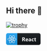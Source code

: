 ## Hi there 👋

[![trophy](https://github-profile-trophy.vercel.app/?username=mohammad-esmaeilpour&theme=discord)](https://github.com/ryo-ma/github-profile-trophy)

<p align="left">
  <svg width="95" height="32" viewBox="0 0 95 32" fill="none" xmlns="http://www.w3.org/2000/svg">
<path d="M90 0H31V32H90C92.7614 32 95 29.7614 95 27V5C95 2.23858 92.7614 0 90 0Z" fill="#0F1418"/>
<path d="M31 0H5C2.23858 0 0 2.23858 0 5V27C0 29.7614 2.23858 32 5 32H31V0Z" fill="#1DA1F2"/>
<path d="M23.6031 12.8184C23.35 12.734 23.0969 12.6543 22.8438 12.5793C22.8859 12.4059 22.9234 12.2324 22.9609 12.059C23.5375 9.26523 23.1578 7.01992 21.8781 6.2793C20.6453 5.57148 18.6344 6.30742 16.6 8.0793C16.3984 8.25273 16.2016 8.43555 16.0141 8.61836C15.8875 8.49648 15.7562 8.37461 15.625 8.25742C13.4922 6.36367 11.3547 5.5668 10.075 6.31211C8.84688 7.02461 8.48125 9.13867 8.99687 11.7824C9.04844 12.0449 9.10469 12.3027 9.17031 12.5652C8.87031 12.6496 8.575 12.7434 8.29844 12.8418C5.79531 13.709 4 15.0777 4 16.4934C4 17.9559 5.9125 19.423 8.51406 20.3137C8.725 20.384 8.93594 20.4543 9.15156 20.5152C9.08125 20.7965 9.02031 21.073 8.96406 21.359C8.47188 23.9605 8.85625 26.023 10.0844 26.7309C11.35 27.4621 13.4781 26.7121 15.55 24.898C15.7141 24.7527 15.8781 24.6027 16.0422 24.4434C16.2484 24.6449 16.4641 24.8371 16.6797 25.0246C18.6859 26.7496 20.6688 27.448 21.8922 26.7402C23.1578 26.009 23.5703 23.7918 23.0359 21.0918C22.9938 20.8855 22.9469 20.6746 22.8953 20.459C23.0453 20.4168 23.1906 20.3699 23.3359 20.323C26.0406 19.4277 28 17.9793 28 16.4934C28 15.073 26.1531 13.6949 23.6031 12.8184V12.8184ZM17.2609 8.83867C19.0047 7.31992 20.6313 6.72461 21.3719 7.15117C22.1641 7.60586 22.4687 9.44336 21.9719 11.8574C21.9391 12.0168 21.9063 12.1715 21.8641 12.3262C20.8234 12.0918 19.7687 11.923 18.7094 11.8293C18.1 10.9574 17.4344 10.123 16.7125 9.34023C16.8953 9.1668 17.0734 9.00273 17.2609 8.83867V8.83867ZM11.8375 18.9262C12.0766 19.334 12.3203 19.7418 12.5781 20.1402C11.8469 20.0605 11.1203 19.9434 10.4031 19.7887C10.6094 19.1137 10.8672 18.4152 11.1672 17.7027C11.3828 18.1152 11.6031 18.523 11.8375 18.9262V18.9262ZM10.4172 13.2871C11.0922 13.1371 11.8094 13.0152 12.5547 12.9215C12.3062 13.3105 12.0625 13.709 11.8328 14.1121C11.6031 14.5105 11.3781 14.9184 11.1672 15.3309C10.8719 14.6324 10.6234 13.948 10.4172 13.2871ZM11.7016 16.5168C12.0109 15.8699 12.3484 15.2371 12.7047 14.6137C13.0609 13.9902 13.4453 13.3855 13.8484 12.7902C14.5516 12.7387 15.2687 12.7105 16 12.7105C16.7313 12.7105 17.4531 12.7387 18.1516 12.7902C18.55 13.3809 18.9297 13.9855 19.2906 14.6043C19.6516 15.223 19.9891 15.8559 20.3078 16.498C19.9937 17.1449 19.6562 17.7824 19.2953 18.4105C18.9391 19.034 18.5594 19.6387 18.1609 20.2387C17.4625 20.2902 16.7359 20.3137 16 20.3137C15.2641 20.3137 14.5516 20.2902 13.8625 20.248C13.4547 19.6527 13.0703 19.0434 12.7094 18.4199C12.3484 17.7965 12.0156 17.1637 11.7016 16.5168ZM20.1672 18.9168C20.4062 18.5043 20.6313 18.0871 20.8516 17.6652C21.1516 18.3449 21.4141 19.034 21.6437 19.7418C20.9172 19.9059 20.1812 20.0324 19.4406 20.1168C19.6937 19.723 19.9328 19.3199 20.1672 18.9168ZM20.8422 15.3309C20.6219 14.9184 20.3969 14.5059 20.1625 14.1027C19.9328 13.7043 19.6938 13.3105 19.4453 12.9215C20.2 13.0152 20.9219 13.1418 21.5969 13.2965C21.3812 13.9902 21.1281 14.6652 20.8422 15.3309V15.3309ZM16.0094 10.0574C16.5016 10.5918 16.9656 11.1543 17.3969 11.7355C16.4687 11.6934 15.5359 11.6934 14.6078 11.7355C15.0672 11.1309 15.5406 10.5684 16.0094 10.0574ZM10.5719 7.18398C11.3594 6.72461 13.1078 7.38086 14.95 9.01211C15.0672 9.11523 15.1844 9.22773 15.3062 9.34023C14.5797 10.123 13.9094 10.9574 13.2953 11.8293C12.2359 11.923 11.1859 12.0871 10.1453 12.3168C10.0844 12.0777 10.0328 11.834 9.98125 11.5902C9.54062 9.32148 9.83125 7.61055 10.5719 7.18398V7.18398ZM9.42344 19.5402C9.22656 19.484 9.03438 19.423 8.84219 19.3574C7.84375 19.0434 6.70937 18.5465 5.88906 17.8949C5.41562 17.5668 5.09687 17.0605 5.00781 16.4934C5.00781 15.6355 6.48906 14.5387 8.62656 13.7934C8.89375 13.6996 9.16562 13.6152 9.4375 13.5355C9.75625 14.5527 10.1406 15.5512 10.5859 16.5168C10.1359 17.4965 9.74687 18.509 9.42344 19.5402V19.5402ZM14.8891 24.134C14.1156 24.8418 13.2203 25.4043 12.2453 25.7887C11.725 26.0371 11.125 26.0605 10.5906 25.8496C9.84531 25.4184 9.53594 23.7637 9.95781 21.5371C10.0094 21.2746 10.0656 21.0121 10.1313 20.7543C11.1813 20.9793 12.2406 21.134 13.3141 21.2137C13.9328 22.0902 14.6125 22.9293 15.3391 23.7168C15.1891 23.8621 15.0391 24.0027 14.8891 24.134ZM16.0375 22.9949C15.5594 22.4793 15.0812 21.9074 14.6172 21.2934C15.0672 21.3121 15.5312 21.3215 16 21.3215C16.4828 21.3215 16.9562 21.3121 17.425 21.2887C16.9937 21.884 16.5297 22.4512 16.0375 22.9949V22.9949ZM22.1641 24.4012C22.1219 24.973 21.8406 25.5074 21.3906 25.8684C20.6453 26.2996 19.0563 25.7371 17.3406 24.2652C17.1438 24.0965 16.9469 23.9137 16.7453 23.7262C17.4625 22.934 18.1234 22.0949 18.7234 21.2137C19.7969 21.1246 20.8656 20.9605 21.9203 20.7215C21.9672 20.9137 22.0094 21.1059 22.0469 21.2934C22.2766 22.3059 22.3141 23.3605 22.1641 24.4012V24.4012ZM23.0172 19.3621C22.8859 19.4043 22.7547 19.4465 22.6188 19.484C22.2906 18.4621 21.8875 17.4637 21.4234 16.4934C21.8734 15.5371 22.2531 14.5527 22.5719 13.5449C22.8156 13.6152 23.05 13.6902 23.275 13.7652C25.4594 14.5152 26.9922 15.6309 26.9922 16.484C26.9922 17.4027 25.3563 18.5887 23.0172 19.3621ZM16 18.659C17.1859 18.659 18.1469 17.698 18.1469 16.5121C18.1469 15.3262 17.1859 14.3652 16 14.3652C14.8141 14.3652 13.8531 15.3262 13.8531 16.5121C13.8531 17.698 14.8141 18.659 16 18.659Z" fill="white"/>
<path d="M53.3236 22H50.6063L48.973 19.2974C48.8509 19.0923 48.7337 18.9092 48.6214 18.748C48.5091 18.5869 48.3944 18.4502 48.2772 18.3379C48.1649 18.2207 48.0453 18.1328 47.9183 18.0742C47.7962 18.0107 47.662 17.979 47.5155 17.979H46.8783V22H44.5126V11.4971H48.2626C50.8114 11.4971 52.0858 12.4492 52.0858 14.3535C52.0858 14.7197 52.0296 15.0591 51.9173 15.3716C51.805 15.6792 51.6463 15.9575 51.4413 16.2065C51.2362 16.4556 50.9872 16.6704 50.6942 16.8511C50.4061 17.0317 50.0838 17.1733 49.7274 17.2759V17.3052C49.8837 17.354 50.035 17.4346 50.1815 17.5469C50.328 17.6543 50.4696 17.7812 50.6063 17.9277C50.743 18.0742 50.8724 18.2329 50.9945 18.4038C51.1214 18.5698 51.2362 18.7334 51.3387 18.8945L53.3236 22ZM46.8783 13.2695V16.1919H47.9037C48.4115 16.1919 48.8192 16.0454 49.1268 15.7524C49.4393 15.4546 49.5956 15.0859 49.5956 14.6465C49.5956 13.7285 49.0462 13.2695 47.9476 13.2695H46.8783ZM60.8864 18.9092H55.9938C56.072 19.998 56.758 20.5425 58.0519 20.5425C58.8771 20.5425 59.6022 20.3472 60.2272 19.9565V21.6265C59.5339 21.9976 58.633 22.1831 57.5246 22.1831C56.3137 22.1831 55.3737 21.8486 54.7048 21.1797C54.0358 20.5059 53.7013 19.5684 53.7013 18.3672C53.7013 17.1221 54.0627 16.1357 54.7853 15.4082C55.508 14.6807 56.3967 14.3169 57.4513 14.3169C58.5451 14.3169 59.3898 14.6416 59.9855 15.291C60.5861 15.9404 60.8864 16.8218 60.8864 17.9351V18.9092ZM58.7404 17.4883C58.7404 16.4141 58.3058 15.877 57.4367 15.877C57.0656 15.877 56.7433 16.0308 56.4699 16.3384C56.2013 16.646 56.0378 17.0293 55.9792 17.4883H58.7404ZM68.6836 22H66.4937V20.9233H66.4644C65.9614 21.7632 65.2168 22.1831 64.2305 22.1831C63.5029 22.1831 62.9292 21.978 62.5093 21.5679C62.0942 21.1528 61.8867 20.6011 61.8867 19.9126C61.8867 18.4575 62.7485 17.6177 64.4722 17.3931L66.5083 17.1221C66.5083 16.3018 66.064 15.8916 65.1753 15.8916C64.2817 15.8916 63.4321 16.1577 62.6265 16.6899V14.9468C62.9487 14.7808 63.3882 14.6343 63.9448 14.5073C64.5063 14.3804 65.0166 14.3169 65.4756 14.3169C67.6143 14.3169 68.6836 15.3838 68.6836 17.5176V22ZM66.5083 18.9531V18.4478L65.146 18.6235C64.394 18.7212 64.0181 19.0605 64.0181 19.6416C64.0181 19.9053 64.1084 20.1226 64.2891 20.2935C64.4746 20.4595 64.7236 20.5425 65.0361 20.5425C65.4707 20.5425 65.8247 20.3936 66.0981 20.0957C66.3716 19.793 66.5083 19.4121 66.5083 18.9531ZM76.3782 21.729C75.8558 22.0317 75.1014 22.1831 74.1151 22.1831C72.9627 22.1831 72.0301 21.834 71.3172 21.1357C70.6043 20.4375 70.2479 19.5366 70.2479 18.4331C70.2479 17.1587 70.6287 16.1553 71.3904 15.4229C72.1571 14.6855 73.18 14.3169 74.4593 14.3169C75.3431 14.3169 75.9827 14.4341 76.3782 14.6685V16.6313C75.8948 16.27 75.3553 16.0894 74.7596 16.0894C74.0955 16.0894 73.5682 16.2847 73.1776 16.6753C72.7918 17.061 72.5989 17.5957 72.5989 18.2793C72.5989 18.9434 72.7845 19.4658 73.1556 19.8467C73.5267 20.2227 74.0369 20.4106 74.6863 20.4106C75.2625 20.4106 75.8265 20.23 76.3782 19.8687V21.729ZM82.6154 21.9121C82.2736 22.0928 81.7584 22.1831 81.07 22.1831C79.4391 22.1831 78.6237 21.3359 78.6237 19.6416V16.2065H77.4079V14.5H78.6237V12.8813L80.9308 12.2222V14.5H82.6154V16.2065H80.9308V19.2388C80.9308 20.02 81.2409 20.4106 81.861 20.4106C82.1051 20.4106 82.3566 20.3398 82.6154 20.1982V21.9121Z" fill="white"/>
<path d="M90 0H5C2.23858 0 0 2.23858 0 5V27C0 29.7614 2.23857 32 5 32H90C92.7614 32 95 29.7614 95 27V5C95 2.23858 92.7614 0 90 0Z" fill="url(#paint0_linear)"/>
<defs>
<linearGradient id="paint0_linear" x1="0" y1="0" x2="0" y2="32" gradientUnits="userSpaceOnUse">
<stop stop-color="#BBBBBB" stop-opacity="0.1"/>
<stop offset="1" stop-opacity="0.1"/>
</linearGradient>
</defs>
</svg>
</p>
